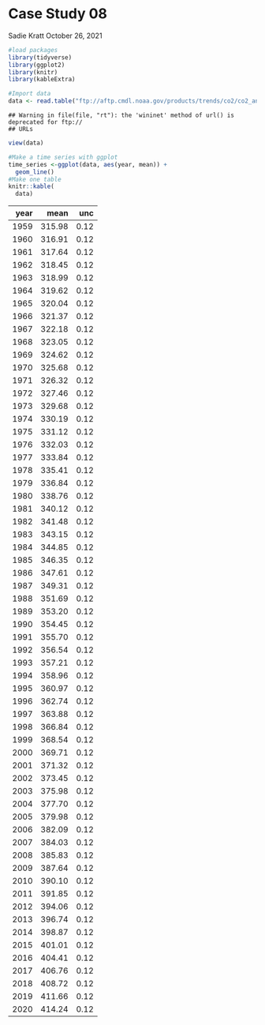 Case Study 08
================
Sadie Kratt
October 26, 2021

``` r
#load packages
library(tidyverse)
library(ggplot2)
library(knitr)
library(kableExtra)

#Import data
data <- read.table("ftp://aftp.cmdl.noaa.gov/products/trends/co2/co2_annmean_mlo.txt", skip = 56, col.names = c("year", "mean", "unc"))
```

    ## Warning in file(file, "rt"): the 'wininet' method of url() is deprecated for ftp://
    ## URLs

``` r
view(data)

#Make a time series with ggplot
time_series <-ggplot(data, aes(year, mean)) +
  geom_line()
#Make one table
knitr::kable(
  data)
```

<table>
<thead>
<tr>
<th style="text-align:right;">
year
</th>
<th style="text-align:right;">
mean
</th>
<th style="text-align:right;">
unc
</th>
</tr>
</thead>
<tbody>
<tr>
<td style="text-align:right;">
1959
</td>
<td style="text-align:right;">
315.98
</td>
<td style="text-align:right;">
0.12
</td>
</tr>
<tr>
<td style="text-align:right;">
1960
</td>
<td style="text-align:right;">
316.91
</td>
<td style="text-align:right;">
0.12
</td>
</tr>
<tr>
<td style="text-align:right;">
1961
</td>
<td style="text-align:right;">
317.64
</td>
<td style="text-align:right;">
0.12
</td>
</tr>
<tr>
<td style="text-align:right;">
1962
</td>
<td style="text-align:right;">
318.45
</td>
<td style="text-align:right;">
0.12
</td>
</tr>
<tr>
<td style="text-align:right;">
1963
</td>
<td style="text-align:right;">
318.99
</td>
<td style="text-align:right;">
0.12
</td>
</tr>
<tr>
<td style="text-align:right;">
1964
</td>
<td style="text-align:right;">
319.62
</td>
<td style="text-align:right;">
0.12
</td>
</tr>
<tr>
<td style="text-align:right;">
1965
</td>
<td style="text-align:right;">
320.04
</td>
<td style="text-align:right;">
0.12
</td>
</tr>
<tr>
<td style="text-align:right;">
1966
</td>
<td style="text-align:right;">
321.37
</td>
<td style="text-align:right;">
0.12
</td>
</tr>
<tr>
<td style="text-align:right;">
1967
</td>
<td style="text-align:right;">
322.18
</td>
<td style="text-align:right;">
0.12
</td>
</tr>
<tr>
<td style="text-align:right;">
1968
</td>
<td style="text-align:right;">
323.05
</td>
<td style="text-align:right;">
0.12
</td>
</tr>
<tr>
<td style="text-align:right;">
1969
</td>
<td style="text-align:right;">
324.62
</td>
<td style="text-align:right;">
0.12
</td>
</tr>
<tr>
<td style="text-align:right;">
1970
</td>
<td style="text-align:right;">
325.68
</td>
<td style="text-align:right;">
0.12
</td>
</tr>
<tr>
<td style="text-align:right;">
1971
</td>
<td style="text-align:right;">
326.32
</td>
<td style="text-align:right;">
0.12
</td>
</tr>
<tr>
<td style="text-align:right;">
1972
</td>
<td style="text-align:right;">
327.46
</td>
<td style="text-align:right;">
0.12
</td>
</tr>
<tr>
<td style="text-align:right;">
1973
</td>
<td style="text-align:right;">
329.68
</td>
<td style="text-align:right;">
0.12
</td>
</tr>
<tr>
<td style="text-align:right;">
1974
</td>
<td style="text-align:right;">
330.19
</td>
<td style="text-align:right;">
0.12
</td>
</tr>
<tr>
<td style="text-align:right;">
1975
</td>
<td style="text-align:right;">
331.12
</td>
<td style="text-align:right;">
0.12
</td>
</tr>
<tr>
<td style="text-align:right;">
1976
</td>
<td style="text-align:right;">
332.03
</td>
<td style="text-align:right;">
0.12
</td>
</tr>
<tr>
<td style="text-align:right;">
1977
</td>
<td style="text-align:right;">
333.84
</td>
<td style="text-align:right;">
0.12
</td>
</tr>
<tr>
<td style="text-align:right;">
1978
</td>
<td style="text-align:right;">
335.41
</td>
<td style="text-align:right;">
0.12
</td>
</tr>
<tr>
<td style="text-align:right;">
1979
</td>
<td style="text-align:right;">
336.84
</td>
<td style="text-align:right;">
0.12
</td>
</tr>
<tr>
<td style="text-align:right;">
1980
</td>
<td style="text-align:right;">
338.76
</td>
<td style="text-align:right;">
0.12
</td>
</tr>
<tr>
<td style="text-align:right;">
1981
</td>
<td style="text-align:right;">
340.12
</td>
<td style="text-align:right;">
0.12
</td>
</tr>
<tr>
<td style="text-align:right;">
1982
</td>
<td style="text-align:right;">
341.48
</td>
<td style="text-align:right;">
0.12
</td>
</tr>
<tr>
<td style="text-align:right;">
1983
</td>
<td style="text-align:right;">
343.15
</td>
<td style="text-align:right;">
0.12
</td>
</tr>
<tr>
<td style="text-align:right;">
1984
</td>
<td style="text-align:right;">
344.85
</td>
<td style="text-align:right;">
0.12
</td>
</tr>
<tr>
<td style="text-align:right;">
1985
</td>
<td style="text-align:right;">
346.35
</td>
<td style="text-align:right;">
0.12
</td>
</tr>
<tr>
<td style="text-align:right;">
1986
</td>
<td style="text-align:right;">
347.61
</td>
<td style="text-align:right;">
0.12
</td>
</tr>
<tr>
<td style="text-align:right;">
1987
</td>
<td style="text-align:right;">
349.31
</td>
<td style="text-align:right;">
0.12
</td>
</tr>
<tr>
<td style="text-align:right;">
1988
</td>
<td style="text-align:right;">
351.69
</td>
<td style="text-align:right;">
0.12
</td>
</tr>
<tr>
<td style="text-align:right;">
1989
</td>
<td style="text-align:right;">
353.20
</td>
<td style="text-align:right;">
0.12
</td>
</tr>
<tr>
<td style="text-align:right;">
1990
</td>
<td style="text-align:right;">
354.45
</td>
<td style="text-align:right;">
0.12
</td>
</tr>
<tr>
<td style="text-align:right;">
1991
</td>
<td style="text-align:right;">
355.70
</td>
<td style="text-align:right;">
0.12
</td>
</tr>
<tr>
<td style="text-align:right;">
1992
</td>
<td style="text-align:right;">
356.54
</td>
<td style="text-align:right;">
0.12
</td>
</tr>
<tr>
<td style="text-align:right;">
1993
</td>
<td style="text-align:right;">
357.21
</td>
<td style="text-align:right;">
0.12
</td>
</tr>
<tr>
<td style="text-align:right;">
1994
</td>
<td style="text-align:right;">
358.96
</td>
<td style="text-align:right;">
0.12
</td>
</tr>
<tr>
<td style="text-align:right;">
1995
</td>
<td style="text-align:right;">
360.97
</td>
<td style="text-align:right;">
0.12
</td>
</tr>
<tr>
<td style="text-align:right;">
1996
</td>
<td style="text-align:right;">
362.74
</td>
<td style="text-align:right;">
0.12
</td>
</tr>
<tr>
<td style="text-align:right;">
1997
</td>
<td style="text-align:right;">
363.88
</td>
<td style="text-align:right;">
0.12
</td>
</tr>
<tr>
<td style="text-align:right;">
1998
</td>
<td style="text-align:right;">
366.84
</td>
<td style="text-align:right;">
0.12
</td>
</tr>
<tr>
<td style="text-align:right;">
1999
</td>
<td style="text-align:right;">
368.54
</td>
<td style="text-align:right;">
0.12
</td>
</tr>
<tr>
<td style="text-align:right;">
2000
</td>
<td style="text-align:right;">
369.71
</td>
<td style="text-align:right;">
0.12
</td>
</tr>
<tr>
<td style="text-align:right;">
2001
</td>
<td style="text-align:right;">
371.32
</td>
<td style="text-align:right;">
0.12
</td>
</tr>
<tr>
<td style="text-align:right;">
2002
</td>
<td style="text-align:right;">
373.45
</td>
<td style="text-align:right;">
0.12
</td>
</tr>
<tr>
<td style="text-align:right;">
2003
</td>
<td style="text-align:right;">
375.98
</td>
<td style="text-align:right;">
0.12
</td>
</tr>
<tr>
<td style="text-align:right;">
2004
</td>
<td style="text-align:right;">
377.70
</td>
<td style="text-align:right;">
0.12
</td>
</tr>
<tr>
<td style="text-align:right;">
2005
</td>
<td style="text-align:right;">
379.98
</td>
<td style="text-align:right;">
0.12
</td>
</tr>
<tr>
<td style="text-align:right;">
2006
</td>
<td style="text-align:right;">
382.09
</td>
<td style="text-align:right;">
0.12
</td>
</tr>
<tr>
<td style="text-align:right;">
2007
</td>
<td style="text-align:right;">
384.03
</td>
<td style="text-align:right;">
0.12
</td>
</tr>
<tr>
<td style="text-align:right;">
2008
</td>
<td style="text-align:right;">
385.83
</td>
<td style="text-align:right;">
0.12
</td>
</tr>
<tr>
<td style="text-align:right;">
2009
</td>
<td style="text-align:right;">
387.64
</td>
<td style="text-align:right;">
0.12
</td>
</tr>
<tr>
<td style="text-align:right;">
2010
</td>
<td style="text-align:right;">
390.10
</td>
<td style="text-align:right;">
0.12
</td>
</tr>
<tr>
<td style="text-align:right;">
2011
</td>
<td style="text-align:right;">
391.85
</td>
<td style="text-align:right;">
0.12
</td>
</tr>
<tr>
<td style="text-align:right;">
2012
</td>
<td style="text-align:right;">
394.06
</td>
<td style="text-align:right;">
0.12
</td>
</tr>
<tr>
<td style="text-align:right;">
2013
</td>
<td style="text-align:right;">
396.74
</td>
<td style="text-align:right;">
0.12
</td>
</tr>
<tr>
<td style="text-align:right;">
2014
</td>
<td style="text-align:right;">
398.87
</td>
<td style="text-align:right;">
0.12
</td>
</tr>
<tr>
<td style="text-align:right;">
2015
</td>
<td style="text-align:right;">
401.01
</td>
<td style="text-align:right;">
0.12
</td>
</tr>
<tr>
<td style="text-align:right;">
2016
</td>
<td style="text-align:right;">
404.41
</td>
<td style="text-align:right;">
0.12
</td>
</tr>
<tr>
<td style="text-align:right;">
2017
</td>
<td style="text-align:right;">
406.76
</td>
<td style="text-align:right;">
0.12
</td>
</tr>
<tr>
<td style="text-align:right;">
2018
</td>
<td style="text-align:right;">
408.72
</td>
<td style="text-align:right;">
0.12
</td>
</tr>
<tr>
<td style="text-align:right;">
2019
</td>
<td style="text-align:right;">
411.66
</td>
<td style="text-align:right;">
0.12
</td>
</tr>
<tr>
<td style="text-align:right;">
2020
</td>
<td style="text-align:right;">
414.24
</td>
<td style="text-align:right;">
0.12
</td>
</tr>
</tbody>
</table>
